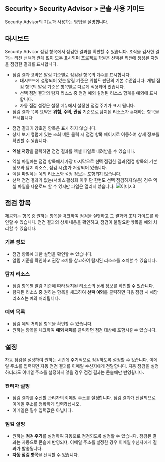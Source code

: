 ## Security > Security Advisor > 콘솔 사용 가이드

Security Advisor의 기능과 사용하는 방법을 설명합니다.

## 대시보드

Security Advisor 점검 항목에서 점검한 결과를 확인할 수 있습니다.
조직을 검사한 결과는 리전 선택과 관계 없이 모두 표시되며 프로젝트 자원은 선택된 리전에 생성된 자원을 점검한 결과를 표시합니다.

* 점검 결과 요약은 알림 기준별로 점검된 항목의 개수를 표시합니다.
  - 대시보드에 설명되어 있는 알림 기준은 위험도 판단의 기본 수준입니다.
  개별 점검 항목의 알림 기준은 항목별로 다르게 적용되어 있습니다.
  - 선택 점검 결과의 탐지 리소스 중 점검 예외 설정된 리소스 합계를 예외에 표시합니다.
  - 자동 점검 설정은 설정 메뉴에서 설정한 점검 주기가 표시 됩니다.
* 점검 결과 목록 요약은 **위험, 주의, 관심** 기준으로 탐지된 리소스가 존재하는 항목을 표시합니다.
- 점검 결과가 양호인 항목은 표시 하지 않습니다.
- 상세 보기 컬럼에 있는 조회 버튼 클릭 시  점검 항목 페이지로 이동하여 상세 정보를 확인할 수 있습니다.
* **엑셀 저장**을 클릭하면 점검 결과를 엑셀 파일로 내려받을 수 있습니다.
- 엑셀 파일에는 점검 항목에서 가장 마지막으로 선택 점검한 결과(점검 항목의 기본 정보와 탐지 리소스, 점검 시간)가 저장되어 있습니다.
- 엑셀 파일에는 예외 리소스와 설정 정보는 포함되지 않습니다.
- 선택 점검 결과가 없는(서비스 활성화 이후 단 한번도 선택 점검하지 않은) 경우 엑셀 파일을 다운로드 할 수 있지만 파일은 열리지 않습니다.
![이미지3](https://kr1-api-object-storage.nhncloudservice.com/v1/AUTH_2acdfabf4efe4efc8a04c00b348110c9/cdn_origin/prod_securityadvisor/overview_03.png)


## 점검 항목

제공되는 항목 중 원하는 항목을 체크하여 점검을 실행하고 그 결과와 조치 가이드를 확인할 수 있습니다.
점검 결과의 상세 내용을 확인하고, 점검이 불필요한 항목을 예외 처리할 수 있습니다.

### 기본 정보

* 점검 항목에 대한 설명을 확인할 수 있습니다.
* 알림 기준을 확인하고 권장 조치를 참고하여 탐지된 리소스를 조치할 수 있습니다.

### 탐지 리소스

* 점검 항목별 알람 기준에 따라 탐지된 리소스의 상세 정보를 확인할 수 있습니다.
* 탐지된 리소스 중 원하는 항목을 체크하여 **선택 예외**를 클릭하면 다음 점검 시 해당 리소스는 예외 처리됩니다.

### 예외 목록

* 점검 예외 처리된 항목을 확인할 수 있습니다.
* 원하는 항목을 체크하여 **예외 해제**를 클릭하면 점검 대상에 포함시킬 수 있습니다.

## 설정

자동 점검을 설정하여 원하는 시간에 주기적으로 점검하도록 설정할 수 있습니다.
이메일 주소를 입력하면 자동 점검 결과를 이메일 수신자에게 전달합니다. 자동 점검을 설정하더라도 이메일 주소를 설정하지 않을 경우 점검 결과는 콘솔에만 반영됩니다.

### 관리자 설정

* 점검 결과를 수신할 관리자의 이메일 주소를 설정합니다. 점검 결과가 전달되므로 이메일 주소를 정확하게 입력하십시오.
* 이메일은 필수 입력값은 아닙니다.

### 점검 설정
* 원하는 **점검 주기**를 설정하여 자동으로 점검되도록 설정할 수 있습니다. 점검된 결과는 자동으로 콘솔에 반영되며, 이메일 주소를 설정한 경우 이메일 수신자에게 결과가 발송됩니다.
* **자동 점검 항목**을 선택할 수 있습니다.
